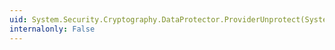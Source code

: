 ```yaml
---
uid: System.Security.Cryptography.DataProtector.ProviderUnprotect(System.Byte[])
internalonly: False
---
```


